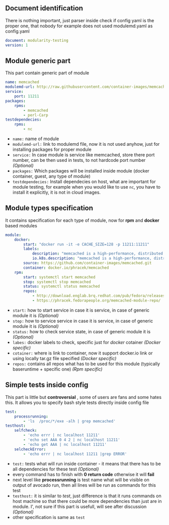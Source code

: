 ## Document identification
There is nothing important, just parser inside check if config yaml is the proper one, that nobody for example does not used modulemd.yaml as config.yaml
```yaml
document: modularity-testing
version: 1
```

## Module generic part
This part contain generic part of module
```yaml
name: memcached
modulemd-url: http://raw.githubusercontent.com/container-images/memcached/master/memcached.yaml
service:
    port: 11211
packages:
    rpms:
        - memcached
        - perl-Carp
testdependecies:
    rpms:
        - nc
```
 * `name:` name of module
 * `modulemd-url:` link to modulemd file, now it is not used anyhow, just for installing packages for proper module
 * `service:` In case module is service like memcached, store there port number, can be then used in tests, to not hardcode port number *(Optional)*
 * `packages:` Which packages will be installed inside module (docker container, guest, any type of module)
 * `testdependecies:` Install dependecies on host, what are important for module testing, for example when you would like to use `nc`, you have to install it explicitly, it is not in cloud images.

## Module types specification
It contains specification for each type of module, now for __rpm__ and __docker__ based modules
```yaml
module:
    docker:
        start: "docker run -it -e CACHE_SIZE=128 -p 11211:11211"
        labels:
            description: "memcached is a high-performance, distributed memory"
            io.k8s.description: "memcached is a high-performance, distributed memory"
        source: https://github.com/container-images/memcached.git
        container: docker.io/phracek/memcached
    rpm:
        start: systemctl start memcached
        stop: systemctl stop memcached
        status: systemctl status memcached
        repos:
            - http://download.englab.brq.redhat.com/pub/fedora/releases/25/Everything/x86_64/os/
            - https://phracek.fedorapeople.org/memcached-module-repo/
```
 * `start:` how to start service in case it is service, in case of generic module it is *(Optional)*
 * `stop:` how to service service in case it is service, in case of generic module it is *(Optional)*
 * `status:` how to check service state, in case of generic module it is *(Optional)*
 * `labes:` docker labels to check, specific just for *docker* cotainer *(Docker specific)*
 * `cotainer:` where is link to container, now it support docker.io link or using locally tar.gz file specified *(Docker specific)*
 *  `repos:` contains all repos what has to be used for this module (typically baseruntime + specific one) *(Rpm specific)*

## Simple tests inside config
 This part is little but __controversial__ , some of users are fans and some hates this. It allows you to specify bash style tests directly inside config file
```yaml
test:
    processrunning:
        - 'ls  /proc/*/exe -alh | grep memcached'
testhost:
    selfcheck:
        - 'echo errr | nc localhost 11211'
        - 'echo set AAA 0 4 2 | nc localhost 11211'
        - 'echo get AAA | nc localhost 11211'
    selcheckError:
        - 'echo errr | nc localhost 11211 |grep ERROR'
```
 * `test:` tests what will run inside container - it means that there has to be all dependencies for these test *(Optional)*
  * every command has to finish with __0 return code__ otherwise it will __fail__
  * next level like __processrunning__ is test name what will be visible on output of avocado run, then all lines will be run as commands for this test
 * `testhost:` it is similar to *test*,  just difference is that it runs commands on host machine so that there could be more dependencies than just are in module. I', not sure if this part is usefull, will see after discussion *(Optional)*
  * other specification is same as `test`

